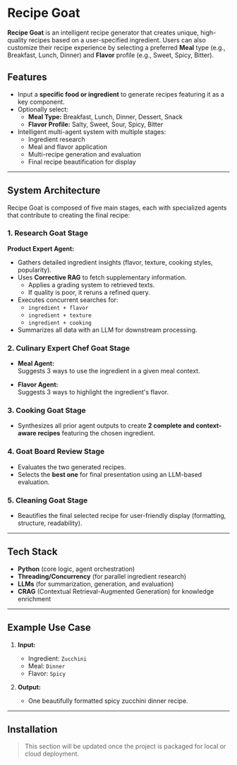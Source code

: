 # Recipe Goat

**Recipe Goat** is an intelligent recipe generator that creates unique, high-quality recipes based on a user-specified ingredient. Users can also customize their recipe experience by selecting a preferred **Meal** type (e.g., Breakfast, Lunch, Dinner) and **Flavor** profile (e.g., Sweet, Spicy, Bitter).

## Features

- Input a **specific food or ingredient** to generate recipes featuring it as a key component.
- Optionally select:
  - **Meal Type:** Breakfast, Lunch, Dinner, Dessert, Snack  
  - **Flavor Profile:** Salty, Sweet, Sour, Spicy, Bitter
- Intelligent multi-agent system with multiple stages:
  - Ingredient research
  - Meal and flavor application
  - Multi-recipe generation and evaluation
  - Final recipe beautification for display

---

## System Architecture

Recipe Goat is composed of five main stages, each with specialized agents that contribute to creating the final recipe:

### 1. Research Goat Stage

**Product Expert Agent:**
- Gathers detailed ingredient insights (flavor, texture, cooking styles, popularity).
- Uses **Corrective RAG** to fetch supplementary information.
  - Applies a grading system to retrieved texts.
  - If quality is poor, it reruns a refined query.
- Executes concurrent searches for:
  - `ingredient + flavor`
  - `ingredient + texture`
  - `ingredient + cooking`
- Summarizes all data with an LLM for downstream processing.

### 2. Culinary Expert Chef Goat Stage

- **Meal Agent:**  
  Suggests 3 ways to use the ingredient in a given meal context.
  
- **Flavor Agent:**  
  Suggests 3 ways to highlight the ingredient's flavor.

### 3. Cooking Goat Stage

- Synthesizes all prior agent outputs to create **2 complete and context-aware recipes** featuring the chosen ingredient.

### 4. Goat Board Review Stage

- Evaluates the two generated recipes.
- Selects the **best one** for final presentation using an LLM-based evaluation.

### 5. Cleaning Goat Stage

- Beautifies the final selected recipe for user-friendly display (formatting, structure, readability).

---

## Tech Stack

- **Python** (core logic, agent orchestration)
- **Threading/Concurrency** (for parallel ingredient research)
- **LLMs** (for summarization, generation, and evaluation)
- **CRAG** (Contextual Retrieval-Augmented Generation) for knowledge enrichment

---

## Example Use Case

1. **Input:**  
   - Ingredient: `Zucchini`  
   - Meal: `Dinner`  
   - Flavor: `Spicy`  

2. **Output:**  
   - One beautifully formatted spicy zucchini dinner recipe.

---

## Installation

> This section will be updated once the project is packaged for local or cloud deployment.